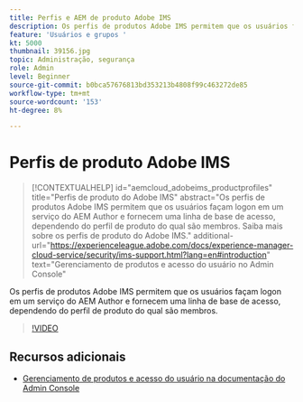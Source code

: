 ```yaml
---
title: Perfis e AEM de produto Adobe IMS
description: Os perfis de produtos Adobe IMS permitem que os usuários façam logon em um serviço do AEM Author e fornecem uma linha de base de acesso, dependendo do perfil de produto do qual são membros.
feature: 'Usuários e grupos '
kt: 5000
thumbnail: 39156.jpg
topic: Administração, segurança
role: Admin
level: Beginner
source-git-commit: b0bca57676813bd353213b4808f99c463272de85
workflow-type: tm+mt
source-wordcount: '153'
ht-degree: 8%

---
```



# Perfis de produto Adobe IMS

>[!CONTEXTUALHELP]
>id="aemcloud_adobeims_productprofiles"
>title="Perfis de produto do Adobe IMS"
>abstract="Os perfis de produtos Adobe IMS permitem que os usuários façam logon em um serviço do AEM Author e fornecem uma linha de base de acesso, dependendo do perfil de produto do qual são membros. Saiba mais sobre os perfis de produto do Adobe IMS."
>additional-url="https://experienceleague.adobe.com/docs/experience-manager-cloud-service/security/ims-support.html?lang=en#introduction" text="Gerenciamento de produtos e acesso do usuário no Admin Console"

Os perfis de produtos Adobe IMS permitem que os usuários façam logon em um serviço do AEM Author e fornecem uma linha de base de acesso, dependendo do perfil de produto do qual são membros.

>[!VIDEO](https://video.tv.adobe.com/v/39156/?quality=12&learn=on)

## Recursos adicionais

+ [Gerenciamento de produtos e acesso do usuário na documentação do Admin Console](https://docs.adobe.com/content/help/en/experience-manager-cloud-service/security/ims-support.html#managing-products-and-user-access-in-admin-console)

